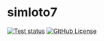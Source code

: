# simloto7
<a href="https://github.com/IT2729/simloto7/actions/workflows/test.yml"><img src="https://github.com/IT2729/robosys2024/actions/workflows/test.yml/badge.svg" alt="Test status"></a>
<a href="https://github.com/IT2729/simloto7/tree/main?tab=BSD-3-Clause-1-ov-file"><img alt="GitHub License" src="https://img.shields.io/github/license/IT2729/simloto7"></a>

